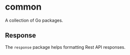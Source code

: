# common
A collection of Go packages.

## Response

The `response` package helps formatting Rest API responses.
